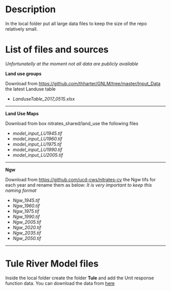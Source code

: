 # Description
In the local folder put all large data files to keep the size of the repo relatively small.

# List of files and sources
_Unfortunatelly at the moment not all data are publicly available_

**Land use groups**

Download from https://github.com/thharter/GNLM/tree/master/Input_Data the latest Landuse table

* _LanduseTable_2017_0515.xlsx_
	
---
	
**Land Use Maps**

Download from box nitrates_shared/land_use the following files

* _model_input_LU1945.tif_ 
* _model_input_LU1960.tif_ 
* _model_input_LU1975.tif_ 
* _model_input_LU1990.tif_ 
* _model_input_LU2005.tif_ 
	
---

**Ngw**

Download from https://github.com/ucd-cws/nitrates-cv the Ngw tifs for each year and rename them as below:
_It is very important to keep this naming format_

* _Ngw_1945.tif_
* _Ngw_1960.tif_
* _Ngw_1975.tif_
* _Ngw_1990.tif_
* _Ngw_2005.tif_
* _Ngw_2020.tif_
* _Ngw_2035.tif_
* _Ngw_2050.tif_

---
# Tule River Model files
Inside the local folder create the folder **Tule** and add the 
Unit response function data. You can download the data from 
[here](https://drive.google.com/drive/u/2/folders/1yc3J3oWBz87f7L5FNgqvsqTeN2QcBcxZ)

	

